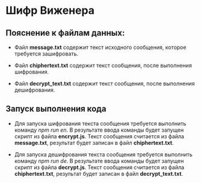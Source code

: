 # Шифр Виженера

## Пояснение к файлам данных:
- Файл **message.txt** содержит текст исходного сообщения, которое требуется зашифровать.

- Файл **chiphertext.txt** содержит текст сообщения, после выполнения шифрования.

- Файл **decrypt_text.txt** содержит текст сообщения, после выполнения дешифрования.


## Запуск выполнения кода

- Для запуска шифрования текста сообщения требуется выполнить команду *npm run en*.
В результате ввода команды будет запущен скрипт из файла **encrypt.js**.
Текст сообщения считается из файла **message.txt**, результат будет записан в файл **chiphertext.txt**.

- Для запуска дешифрования текста сообщения требуется выполнить команду *npm run de*.
В результате ввода команды будет запущен скрипт из файла **decrypt.js**.
Текст сообщения считается из файла **chiphertext.txt**, результат будет записан в файл **decrypt_text.txt**.